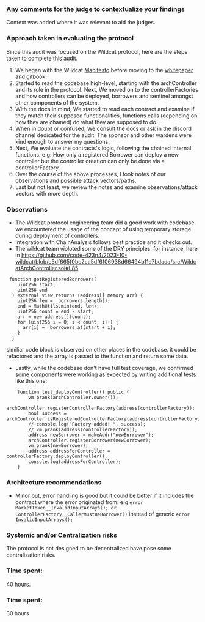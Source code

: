 ### Any comments for the judge to contextualize your findings
Context was added where it was relevant to aid the judges. 

###  Approach taken in evaluating the protocol

Since this audit was focused on the Wildcat protocol, here are the steps taken to complete this audit. 

1. We began with the Wildcat [Manifesto](https://medium.com/@wildcatprotocol/the-wildcat-manifesto-db23d4b9484d) before moving to the [ whitepaper](https://github.com/wildcat-finance/wildcat-whitepaper/blob/main/whitepaper_v0.2.pdf) and gitbook. 
2.  Started to read the codebase high-level, starting with the archController and its role in the protocol. Next, We moved on to the controllerFactories and how controllers can be deployed, borrowers and sentinel amongst other components of the system. 
4.  With the docs in mind, We started to read each contract and examine if they match their supposed functionalities, functions calls (depending on how they are chained) do what they are supposed to do. 
5. When in doubt or confused, We consult the docs or ask in the discord channel dedicated for the audit. The sponsor and other wardens were kind enough to answer my questions.   
6.  Next, We evaluate the contracts's logic, following the chained internal functions. e.g: How only a registered Borrower can deploy a new controller but the controller creation can only be done via a controllerFactory. 
7.  Over the course of the above processes, I took notes of our observations and possible attack vectors/paths. 
8. Last but not least, we review the notes and examine observations/attack vectors with more depth. 

### Observations 
- The Wildcat protocol engineering team did a good work with codebase. we encountered the usage of the concept of using temporary storage during deployment of controllers.  
- Integration with ChainAnalysis follows best practice and it checks out. 
- The wildcat team violoted some of the DRY principles. for instance, here in https://github.com/code-423n4/2023-10-wildcat/blob/c5df665f0bc2ca5df6f06938d66494b11e7bdada/src/WildcatArchController.sol#L85

```
 function getRegisteredBorrowers(
    uint256 start,
    uint256 end
  ) external view returns (address[] memory arr) {
    uint256 len = _borrowers.length();
    end = MathUtils.min(end, len);
    uint256 count = end - start;
    arr = new address[](count);
    for (uint256 i = 0; i < count; i++) {
      arr[i] = _borrowers.at(start + i);
    }
  }
```

similiar code block is observed on other places in the codebase. it could be refactored and the array is passed to the function and return some data. 


- Lastly, while the codebase don't have full test coverage, we confirmed some components were working as expected by writing additional tests like this one: 
```
    function test_deployController() public {
        vm.prank(archController.owner());
        archController.registerControllerFactory(address(controllerFactory));
        bool success = archController.isRegisteredControllerFactory(address(controllerFactory));
        // console.log("Factory added: ", success);
        // vm.prank(address(controllerFactory)); 
        address newBorrower = makeAddr("newBorrower");
        archController.registerBorrower(newBorrower); 
        vm.prank(newBorrower);
        address addressForController = controllerFactory.deployController();
        console.log(addressForController);
    }
```


### Architecture recommendations

- Minor but, error handling is good but it could be better if it includes the contract where the error originated from. e.g `error MarketToken__InvalidInputArrays(); or ControllerFactory__CallerMustBeBorrower()` instead of generic `error InvalidInputArrays();`
	

### Systemic and/or Centralization risks
The protocol is not designed to be decentralized have pose some centralization risks. 


### Time spent:
40 hours.




### Time spent:
30 hours